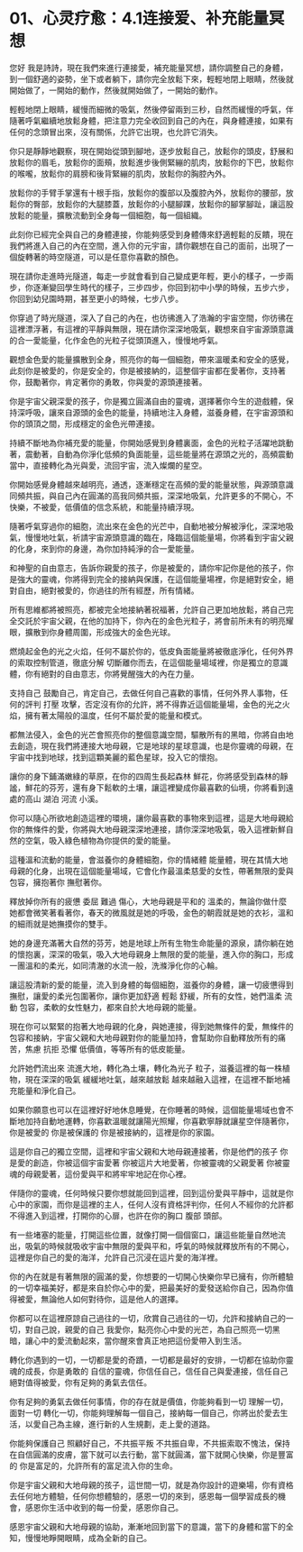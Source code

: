 # 01、心灵疗愈：4.1连接爱、补充能量冥想

您好 我是詩詩，現在我們來進行連接愛，補充能量冥想，請你調整自己的身體，到一個舒適的姿勢，坐下或者躺下，請你完全放鬆下來，輕輕地閉上眼睛，然後就開始做了，一開始的動作，然後就開始做了，一開始的動作。

輕輕地閉上眼睛，緩慢而細微的吸氣，然後停留兩到三秒，自然而緩慢的呼氣，伴隨著呼氣繼續地放鬆身體，把注意力完全收回到自己的內在，與身體連接，如果有任何的念頭冒出來，沒有關係，允許它出現，也允許它消失。

你只是靜靜地觀察，現在開始從頭到腳地，逐步放鬆自己，放鬆你的頭皮，舒展和放鬆你的眉毛，放鬆你的面頰，放鬆進步後側緊繃的肌肉，放鬆你的下巴，放鬆你的喉嚨，放鬆你的肩膀和後背緊繃的肌肉，放鬆你的胸腔內外。

放鬆你的手臂手掌還有十根手指，放鬆你的腹部以及腹腔內外，放鬆你的腰部，放鬆你的臀部，放鬆你的大腿膝蓋，放鬆你的小腿腳踝，放鬆你的腳掌腳趾，讓這股放鬆的能量，擴散流動到全身每一個細胞，每一個組織。

此刻你已經完全與自己的身體連接，你能夠感受到身體傳來舒適輕鬆的反饋，現在我們將進入自己的內在空間，進入你的元宇宙，請你觀想在自己的面前，出現了一個旋轉著的時空隧道，可以是任意你喜歡的顏色。

現在請你走進時光隧道，每走一步就會看到自己變成更年輕，更小的樣子，一步兩步，你逐漸變回學生時代的樣子，三步四步，你回到初中小學的時候，五步六步，你回到幼兒園時期，甚至更小的時候，七步八步。

你穿過了時光隧道，深入了自己的內在，也彷彿進入了浩瀚的宇宙空間，你彷彿在這裡漂浮著，有這裡的平靜與無限，現在請你深深地吸氣，觀想來自宇宙源頭意識的合一愛能量，化作金色的光粒子從頭頂進入，慢慢地呼氣。

觀想金色愛的能量擴散到全身，照亮你的每一個細胞，帶來溫暖柔和安全的感覺，此刻你是被愛的，你是安全的，你是被接納的，這整個宇宙都在愛著你，支持著你，鼓勵著你，肯定著你的勇敢，你與愛的源頭連接著。

你是宇宙父親深愛的孩子，你是獨立圓滿自由的靈魂，選擇著你今生的遊戲體，保持深呼吸，讓來自源頭的金色的能量，持續地注入身體，滋養身體，在宇宙源頭和你的頭頂之間，形成穩定的金色光帶連接。

持續不斷地為你補充愛的能量，你開始感覺到身體裏面，金色的光粒子活躍地跳動著，震動著，自動為你淨化低頻的負面能量，這些能量將在源頭之光的，高頻震動當中，直接轉化為光與愛，流回宇宙，流入燦爛的星空。

你開始感覺身體越來越明亮，通透，逐漸穩定在高頻的愛的能量狀態，與源頭意識同頻共振，與自己內在圓滿的高我同頻共振，深深地吸氣，允許更多的不開心，不快樂，不被愛，低價值的信念系統，和能量持續浮現。

隨著呼氣穿過你的細胞，流出來在金色的光芒中，自動地被分解被淨化，深深地吸氣，慢慢地吐氣，祈請宇宙源頭意識的臨在，降臨這個能量場，你將看到宇宙父親的化身，來到你的身邊，為你加持純淨的合一愛能量。

和神聖的自由意志，告訴你親愛的孩子，你是被愛的，請你牢記你是他的孩子，你是強大的靈魂，你將得到完全的接納與保護，在這個能量場裡，你是絕對安全，絕對自由，絕對被愛的，你過往的所有經歷，所有情緒。

所有思維都將被照亮，都被完全地接納著祝福著，允許自己更加地放鬆，將自己完全交託於宇宙父親，在他的加持下，你內在的金色光粒子，將會前所未有的明亮耀眼，擴散到你身體周圍，形成強大的金色光球。

燃燒起金色的光之火焰，任何不屬於你的，低皮負面能量將被徹底淨化，任何外界的索取控制管道，徹底分解 切斷離你而去，在這個能量場域裡，你是獨立的意識體，你有絕對的自由意志，你將覺醒強大的內在力量。

支持自己 鼓勵自己，肯定自己，去做任何自己喜歡的事情，任何外界人事物，任何的評判 打壓 攻擊，否定沒有你的允許，將不得靠近這個能量場，金色的光之火焰，擁有著太陽般的溫度，任何不屬於愛的能量和模式。

都無法侵入，金色的光芒會照亮你的整個意識空間，驅散所有的黑暗，你將自由地去創造，現在我們將連接大地母親，它是地球的星球意識，也是你靈魂的母親，在宇宙中找到地球，找到這顆美麗的藍色星球，投入它的懷抱。

讓你的身下鋪滿嫩綠的草原，在你的四周生長起森林 鮮花，你將感受到森林的靜謐，鮮花的芬芳，還有身下鬆軟的土壤，讓這裡變成你最喜歡的仙境，你將看到遠處的高山 湖泊 河流 小溪。

你可以隨心所欲地創造這裡的環境，讓你最喜歡的事物來到這裡，這是大地母親給你的無條件的愛，你將與大地母親深深地連接，請你深深地吸氣，吸入這裡新鮮自然的空氣，吸入綠色植物為你提供的愛的能量。

這種溫和流動的能量，會滋養你的身體細胞，你的情緒體 能量體，現在其情大地母親的化身，出現在這個能量場域，它會化作最溫柔慈愛的女性，帶著無限的愛與包容，擁抱著你 撫慰著你。

釋放掉你所有的疲憊 委屈 難過 傷心，大地母親是平和的 溫柔的，無論你做什麼 她都會微笑著看著你，春天的微風就是她的呼吸，金色的朝霞就是她的衣衫，溫和的細雨就是她撫摸你的雙手。

她的身邊充滿著大自然的芬芳，她是地球上所有生物生命能量的源泉，請你躺在她的懷抱裏，深深的吸氣，吸入大地母親身上無限的愛的能量，進入你的胸口，形成一團溫和的柔光，如同清澈的水流一般，洗滌淨化你的心輪。

讓這股清新的愛的能量，流入到身體的每個細胞，滋養你的身體，讓一切疲憊得到撫慰，讓愛的柔光包圍著你，讓你更加舒適 輕鬆 舒緩，所有的女性，她們溫柔 流動 包容，柔軟的女性魅力，都來自於大地母親的能量。

現在你可以緊緊的抱著大地母親的化身，與她連接，得到她無條件的愛，無條件的包容和接納，宇宙父親和大地母親對你的能量加持，會幫助你自動釋放所有的痛苦，焦慮 抗拒 恐懼 低價值，等等所有的低皮能量。

允許她們流出來 流進大地，轉化為土壤，轉化為光子 粒子，滋養這裡的每一株植物，現在深深的吸氣 緩緩地吐氣，越來越放鬆 越來越融入這裡，在這裡不斷地補充能量和淨化自己。

如果你願意也可以在這裡好好地休息睡覺，在你睡著的時候，這個能量場域也會不斷地加持自動地運轉，你喜歡溫暖就讓陽光照耀，你喜歡寧靜就讓星空伴隨著你，你是被愛的 你是被保護的 你是被接納的，這裡是你的家園。

這是你自己的獨立空間，這裡和宇宙父親和大地母親連接著，你是他們的孩子 你是愛的創造，你被這個宇宙愛著 你被這片大地愛著，你被靈魂的父親愛著 你被靈魂的母親愛著，這份愛與平和將牢牢地記在你心裡。

伴隨你的靈魂，任何時候只要你想就能回到這裡，回到這份愛與平靜中，這就是你心中的家園，而你是這裡的主人，任何人沒有資格評判你，任何人不經你的允許都不得進入到這裡，打開你的心扉，也許在你的胸口 腹部 頭部。

有一些堵塞的能量，打開這些位置，就像打開一個個窗口，讓這些能量自然地流出，吸氣的時候就吸收宇宙中無限的愛與平和，呼氣的時候就釋放所有的不開心，這裡是你自己的愛的海洋，允許自己沉浸在這片愛的海洋裡。

你的內在就是有著無限的圓滿的愛，你想要的一切開心快樂你早已擁有，你所體驗的一切幸福美好，都是來自於你心中的愛，把最美好的愛發送給你自己，因為你值得被愛，無論他人如何對待你，這是他人的選擇。

你都可以在這裡原諒自己過往的一切，欣賞自己過往的一切，允許和接納自己的一切，對自己說，親愛的自己 我愛你，點亮你心中愛的光芒，為自己照亮一切黑暗，讓心中的愛流動起來，當你醒來會真正地把這份愛帶入到生活。

轉化你遇到的一切，一切都是愛的奇蹟，一切都是最好的安排，一切都在協助你靈魂的成長，你是勇敢的 自信的靈魂，你信任自己，信任自己與愛連接，信任自己絕對值得被愛，你有足夠的勇氣去信任。

你有足夠的勇氣去做任何事情，你的存在就是價值，你能夠看到一切 理解一切，面對一切 轉化一切，你能夠理解每一個自己，接納每一個自己，你將出於愛去生活，以愛自己為主線，進行新的人生規劃，走上愛的道路。

你能夠保護自己 照顧好自己，不共振平叛 不共振自卑，不共振索取不愧法，保持在自信圓滿的皮膚，當下就可以去行動，當下就圓滿，當下就開心快樂，你是豐富的 你是富足的，允許所有的富足流入你的生命。

你是宇宙父親和大地母親的孩子，這世間一切，就是為你設計的遊樂場，你有資格去任何地方體驗，任何你想體驗的，感恩一切的來到，感恩每一個學習成長的機會，感恩你生活中收到的每一份愛，感恩你自己。

感恩宇宙父親和大地母親的協助，漸漸地回到當下的意識，當下的身體和當下的全知，慢慢地睜開眼睛，成為全新的自己。